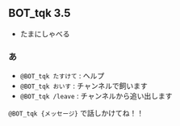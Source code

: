 
## BOT_tqk 3.5

- たまにしゃべる

### あ

- `@BOT_tqk たすけて` : ヘルプ
- `@BOT_tqk おいす` : チャンネルで飼います
- `@BOT_tqk /leave` : チャンネルから追い出します

`@BOT_tqk {メッセージ}` で話しかけてね！！
